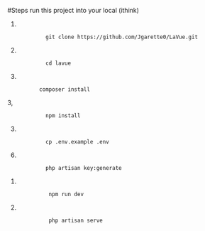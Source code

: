 


  #Steps run this project into your local (ithink)


1.
        
                git clone https://github.com/Jgarette0/LaVue.git

        
2.
        
                cd lavue
        
3.
        
              composer install
        
3,
        
                npm install
        
3.
        
                cp .env.example .env
        
6.
        
                php artisan key:generate

1.
        
                 npm run dev
        
2.
        
                 php artisan serve
        


    
